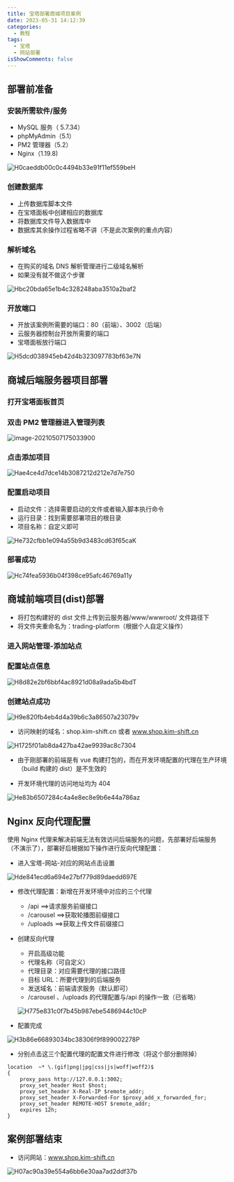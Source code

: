 ```yaml
---
title: 宝塔部署商城项目案例
date: 2023-05-31 14:12:39
categories:
  - 教程
tags:
  - 宝塔
  - 网站部署
isShowComments: false
---
```


## 部署前准备

### 安装所需软件/服务

- MySQL 服务（ 5.7.34）
- phpMyAdmin（5.1）
- PM2 管理器（5.2）
- Nginx（1.19.8)

![H0caeddb00c0c4494b33e91f11ef559beH](https://gitee.com/gzcc_kims/figure/raw/master/H0caeddb00c0c4494b33e91f11ef559beH.jpg)

### 创建数据库

- 上传数据库脚本文件
- 在宝塔面板中创建相应的数据库
- 将数据库文件导入数据库中
- 数据库其余操作过程省略不讲（不是此次案例的重点内容）

### 解析域名

- 在购买的域名 DNS 解析管理进行二级域名解析
- 如果没有就不做这个步骤

![Hbc20bda65e1b4c328248aba3510a2baf2](https://gitee.com/gzcc_kims/figure/raw/master/Hbc20bda65e1b4c328248aba3510a2baf2.jpg)

### 开放端口

- 开放该案例所需要的端口：80（前端）、3002（后端）
- 云服务器控制台开放所需要的端口
- 宝塔面板放行端口

![H5dcd038945eb42d4b323097783bf63e7N](https://gitee.com/gzcc_kims/figure/raw/master/H5dcd038945eb42d4b323097783bf63e7N.jpg)

## 商城后端服务器项目部署

### 打开宝塔面板首页

### 双击 PM2 管理器进入管理列表

![image-20210507175033900](E:\records\image\markdown\image-20210507175033900.png)

### 点击添加项目

![Hae4ce4d7dce14b3087212d212e7d7e750](https://gitee.com/gzcc_kims/figure/raw/master/Hae4ce4d7dce14b3087212d212e7d7e750.jpg)

### 配置启动项目

- 启动文件：选择需要启动的文件或者输入脚本执行命令
- 运行目录：找到需要部署项目的根目录
- 项目名称：自定义即可

![He732cfbb1e094a55b9d3483cd63f65caK](https://gitee.com/gzcc_kims/figure/raw/master/He732cfbb1e094a55b9d3483cd63f65caK.jpg)

### 部署成功

![Hc74fea5936b04f398ce95afc46769a11y](https://gitee.com/gzcc_kims/figure/raw/master/Hc74fea5936b04f398ce95afc46769a11y.jpg)

## 商城前端项目(dist)部署

- 将打包构建好的 dist 文件上传到云服务器/www/wwwroot/ 文件路径下
- 将文件夹重命名为：trading-platform（根据个人自定义操作）

### 进入网站管理-添加站点

### 配置站点信息

![H8d82e2bf6bbf4ac8921d08a9ada5b4bdT](https://gitee.com/gzcc_kims/figure/raw/master/H8d82e2bf6bbf4ac8921d08a9ada5b4bdT.jpg)

### 创建站点成功

![H9e820fb4eb4d4a39b6c3a86507a23079v](https://gitee.com/gzcc_kims/figure/raw/master/H9e820fb4eb4d4a39b6c3a86507a23079v.jpg)

- 访问映射的域名：shop.kim-shift.cn 或者 www.shop.kim-shift.cn

![H1725f01ab8da427ba42ae9939ac8c7304](https://gitee.com/gzcc_kims/figure/raw/master/H1725f01ab8da427ba42ae9939ac8c7304.jpg)

- 由于刚部署的前端是有 vue 构建打包的，而在开发环境配置的代理在生产环境（build 构建的 dist）是不生效的

- 开发环境代理的访问地址均为 404

![He83b6507284c4a4e8ec8e9b6e44a786az](https://gitee.com/gzcc_kims/figure/raw/master/He83b6507284c4a4e8ec8e9b6e44a786az.jpg)

## Nginx 反向代理配置

使用 Nginx 代理来解决前端无法有效访问后端服务的问题，先部署好后端服务（不演示了），部署好后根据如下操作进行反向代理配置：

- 进入宝塔-网站-对应的网站点击设置

![Hde841ecd6a694e27bf779d89daedd697E](https://gitee.com/gzcc_kims/figure/raw/master/Hde841ecd6a694e27bf779d89daedd697E.jpg)

- 修改代理配置：新增在开发环境中对应的三个代理
  - /api ==>请求服务前缀接口
  - /carousel ==>获取轮播图前缀接口
  - /uploads ==>获取上传文件前缀接口
- 创建反向代理

  - 开启高级功能
  - 代理名称（可自定义）
  - 代理目录：对应需要代理的接口路径
  - 目标 URL：所要代理到的后端服务
  - 发送域名：前端请求服务（默认即可）
  - /carousel 、/uploads 的代理配置与/api 的操作一致（已省略）

  ![H775e831c0f7b45b987ebe5486944c10cP](https://gitee.com/gzcc_kims/figure/raw/master/H775e831c0f7b45b987ebe5486944c10cP.jpg)

- 配置完成

![H3b86e66893034bc38306f9f899002278P](https://gitee.com/gzcc_kims/figure/raw/master/H3b86e66893034bc38306f9f899002278P.jpg)

- 分别点击这三个配置代理的配置文件进行修改（将这个部分删除掉）

```
location  ~* \.(gif|png|jpg|css|js|woff|woff2)$
{
    proxy_pass http://127.0.0.1:3002;
    proxy_set_header Host $host;
    proxy_set_header X-Real-IP $remote_addr;
    proxy_set_header X-Forwarded-For $proxy_add_x_forwarded_for;
    proxy_set_header REMOTE-HOST $remote_addr;
    expires 12h;
}
```

## 案例部署结束

- 访问网站：www.shop.kim-shift.cn

![H07ac90a39e554a6bb6e30aa7ad2ddf37b](https://gitee.com/gzcc_kims/figure/raw/master/H07ac90a39e554a6bb6e30aa7ad2ddf37b.jpg)
